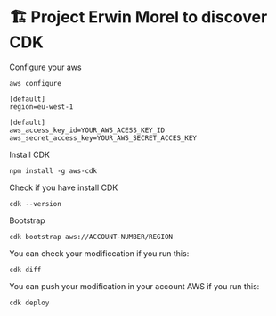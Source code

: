 
# 🏗️ Project Erwin Morel to discover CDK


Configure your aws
```
aws configure
```  
```
[default]
region=eu-west-1
```
```
[default]
aws_access_key_id=YOUR_AWS_ACESS_KEY_ID
aws_secret_access_key=YOUR_AWS_SECRET_ACCES_KEY
```
Install CDK
```
npm install -g aws-cdk
```
Check if you have install CDK
```
cdk --version
```
Bootstrap
```
cdk bootstrap aws://ACCOUNT-NUMBER/REGION
```

You can check your modificcation if you run this:
```
cdk diff
```

You can push your modification in your account AWS if you run this:
```
cdk deploy
```